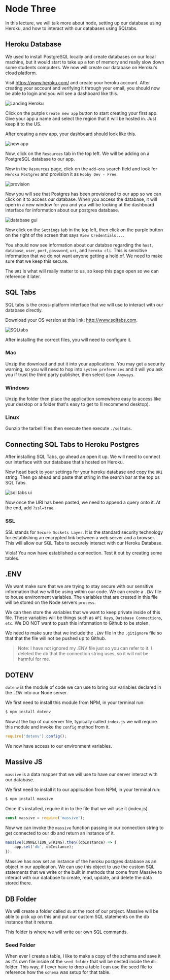 # Node Three

In this lecture, we will talk more about node, setting up our database using Heroku, and how to interact with our databases using SQLtabs.

## Heroku Database

We used to install PostgreSQL locally and create databases on our local machine, but it would start to take up a ton of memory and really slow down some students computers. We now will create our database on Heroku's cloud platform.

Visit https://www.heroku.com/ and create your heroku account. After creating your account and verifying it through your email, you should now be able to login and you will see a dashboard like this.

![Landing Heroku](images/landing.png)

Click on the purple `Create new app` button to start creating your first app. Give your app a name and select the region that it will be hosted in. Just keep it to the US.

After creating a new app, your dashboard should look like this.

![new app](images/appdash.png)

Now, click on the `Resources` tab in the top left. We will be adding on a PostgreSQL database to our app.

Now in the `Resources` page, click on the `add-ons` search field and look for `Heroku Postgres` and provision it as `Hobby Dev - Free`.

![provision](images/provision.png)

Now you will see that Postgres has been provisioned to our app so we can click on it to access our database. When you access the database, it will open in a new window for you and you will be looking at the dashboard interface for information about our postgres database.

![database gui](images/database.png)

Now click on the `Settings` tab in the top left, then click on the purple button on the right of the screen that says `View Credentials...`.

You should now see information about our databse regarding the `host`, `database`, `user`, `port`, `password`, `uri`, and `heroku cli`. This is sensitive information that we do not want anyone getting a hold of. We need to make sure that we keep this secure.

The `URI` is what will really matter to us, so keep this page open so we can reference it later.

## SQL Tabs

SQL tabs is the cross-platform interface that we will use to interact with our database directly.

Download your OS version at this link: http://www.sqltabs.com.

![SQLtabs](images/SQLtabs.png)

After installing the correct files, you will need to configure it.

### Mac

Unzip the download and put it into your applications. You may get a security warning, so you will need to hop into `system preferences` and it will you ask you if trust the third party publisher, then select `Open Anyways`.

### Windows

Unzip the folder then place the application somewhere easy to access like your desktop or a folder that's easy to get to (I recommend desktop).

### Linux

Gunzip the tarbell files then execute then execute `./sqltabs`.

## Connecting SQL Tabs to Heroku Postgres

After installing SQL Tabs, go ahead an open it up. We will need to connect our interface with our database that's hosted on Heroku.

Now head back to your settings for your heroku database and copy the `URI` string. Then go ahead and paste that string in the search bar at the top os SQL Tabs.

![sql tabs ui](images/sqltabsui.png)

Now once the URI has been pasted, we need to append a query onto it. At the end, add `?ssl=true`.

### SSL

SSL stands for `Secure Sockets Layer`. It is the standard security technology for establishing an encrypted link between a web server and a browser. This will allow our SQL Tabs to securely interact with our Heroku Database.

Viola! You now have established a connection. Test it out by creating some tables.

## .ENV

We want make sure that we are trying to stay secure with our sensitive information that we will be using within our code. We can create a `.ENV` file to house environment variables. The variables that are created in this file will be stored on the Node servers `process`.

We can then store the variables that we want to keep private inside of this file. These variables will be things such as `API Keys`, `Database Connections`, `etc`. We DO NOT want to push this information to Github to be stolen.

We need to make sure that we include the `.ENV` file in the `.gitignore` file so that that the file will not be pushed up to Github.

> Note: I have not ignored my .ENV file just so you can refer to it. I deleted the db that the connection string uses, so it will not be harmful for me.

## DOTENV

`dotenv` is the module of code we can use to bring our variables declared in the `.ENV` into our Node server.

We first need to install this module from NPM, in your terminal run:

```bash
$ npm install dotenv
```

Now at the top of our server file, typically called `index.js` we will require this module and invoke the `config` method from it.

```js
require('dotenv').config();
```

We now have access to our environment variables.

## Massive JS

`massive` is a data mapper that we will use to have our server interact with our database.

We first need to install it to our application from NPM, in your terminal run:

```bash
$ npm install massive
```

Once it's installed, require it in to the file that we will use it (index.js).

```js
const massive = require('massive');
```

Now we can invoke the `massive` function passing in our connection string to get connected to our db and return an instance of it.

```js
massive(CONNECTION_STRING).then((dbInstance) => {
    app.set('db', dbInstance);
});
```

Massive has now set an instance of the heroku postgres database as an object in our application. We can use this object to use the custom SQL statements that we write or the built in methods that come from Massive to interact with our database to create, read, update, and delete the data stored there.

## DB Folder

We will create a folder called `db` at the root of our project. Massive will be able to pick up on this and put our custom SQL statements on the db instance that it returns.

This folder is where we will write our own SQL commands.

### Seed Folder

When ever I create a table, I like to make a copy of the schema and save it as it's own file inside of the `seed folder` that will be nested inside the `db` folder. This way, if I ever have to drop a table I can use the seed file to reference how the `schema` was setup for that table.
